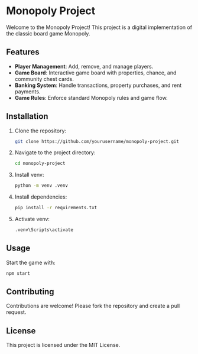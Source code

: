 # Monopoly Project

Welcome to the Monopoly Project! This project is a digital implementation of the classic board game Monopoly.

## Features

- **Player Management**: Add, remove, and manage players.
- **Game Board**: Interactive game board with properties, chance, and community chest cards.
- **Banking System**: Handle transactions, property purchases, and rent payments.
- **Game Rules**: Enforce standard Monopoly rules and game flow.

## Installation

1. Clone the repository:
    ```sh
    git clone https://github.com/yourusername/monopoly-project.git
    ```
2. Navigate to the project directory:
    ```sh
    cd monopoly-project
    ```
3. Install venv:
    ```sh
    python -m venv .venv
    ```
4. Install dependencies:
    ```sh
    pip install -r requirements.txt
    ```
5. Activate venv:
    ```sh
    .venv\Scripts\activate
    ```

## Usage

Start the game with:
```sh
npm start
```

## Contributing

Contributions are welcome! Please fork the repository and create a pull request.

## License

This project is licensed under the MIT License.
